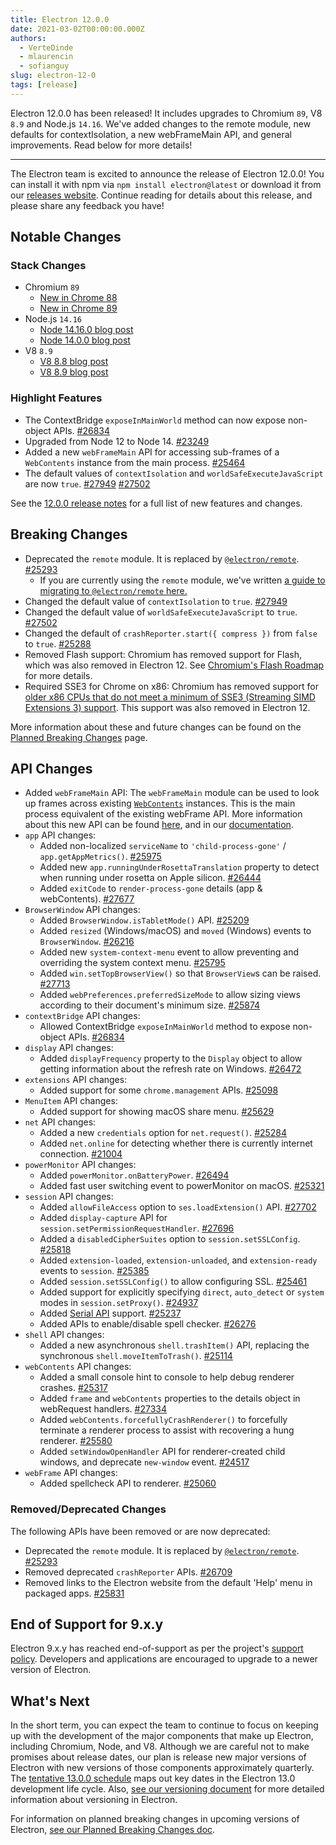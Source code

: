 ```yaml
---
title: Electron 12.0.0
date: 2021-03-02T00:00:00.000Z
authors:
  - VerteDinde
  - mlaurencin
  - sofianguy
slug: electron-12-0
tags: [release]
---
```


Electron 12.0.0 has been released! It includes upgrades to Chromium `89`, V8 `8.9` and Node.js `14.16`. We've added changes to the remote module, new defaults for contextIsolation, a new webFrameMain API, and general improvements. Read below for more details!

---

The Electron team is excited to announce the release of Electron 12.0.0! You can install it with npm via `npm install electron@latest` or download it from our [releases website](https://electronjs.org/releases/stable). Continue reading for details about this release, and please share any feedback you have!

## Notable Changes

### Stack Changes

- Chromium `89`
  - [New in Chrome 88](https://developer.chrome.com/blog/new-in-chrome-88/)
  - [New in Chrome 89](https://developer.chrome.com/blog/new-in-chrome-89/)
- Node.js `14.16`
  - [Node 14.16.0 blog post](https://nodejs.org/en/blog/release/v14.16.0/)
  - [Node 14.0.0 blog post](https://nodejs.org/en/blog/release/v14.0.0/)
- V8 `8.9`
  - [V8 8.8 blog post](https://v8.dev/blog/v8-release-88)
  - [V8 8.9 blog post](https://v8.dev/blog/v8-release-89)

### Highlight Features

- The ContextBridge `exposeInMainWorld` method can now expose non-object APIs. [#26834](https://github.com/electron/electron/pull/26834)
- Upgraded from Node 12 to Node 14. [#23249](https://github.com/electron/electron/pull/25249)
- Added a new `webFrameMain` API for accessing sub-frames of a `WebContents` instance from the main process. [#25464](https://github.com/electron/electron/pull/25464)
- The default values of `contextIsolation` and `worldSafeExecuteJavaScript` are now `true`. [#27949](https://github.com/electron/electron/pull/27949) [#27502](https://github.com/electron/electron/pull/27502)

See the [12.0.0 release notes](https://github.com/electron/electron/releases/tag/v12.0.0) for a full list of new features and changes.

## Breaking Changes

- Deprecated the `remote` module. It is replaced by [`@electron/remote`](https://github.com/electron/remote). [#25293](https://github.com/electron/electron/pull/25293)
  - If you are currently using the `remote` module, we've written [a guide to migrating to `@electron/remote` here.](https://github.com/electron/remote#migrating-from-remote)
- Changed the default value of `contextIsolation` to `true`. [#27949](https://github.com/electron/electron/pull/27949)
- Changed the default value of `worldSafeExecuteJavaScript` to `true`. [#27502](https://github.com/electron/electron/pull/27502)
- Changed the default of `crashReporter.start({ compress })` from `false` to `true`. [#25288](https://github.com/electron/electron/pull/25288)
- Removed Flash support: Chromium has removed support for Flash, which was also removed in Electron 12. See [Chromium's Flash Roadmap](https://www.chromium.org/flash-roadmap) for more details.
- Required SSE3 for Chrome on x86: Chromium has removed support for [older x86 CPUs that do not meet a minimum of SSE3 (Streaming SIMD Extensions 3) support](https://docs.google.com/document/d/1QUzL4MGNqX4wiLvukUwBf6FdCL35kCDoEJTm2wMkahw/edit#heading=h.7nki9mck5t64). This support was also removed in Electron 12.

More information about these and future changes can be found on the [Planned Breaking Changes](https://github.com/electron/electron/blob/master/docs/breaking-changes.md) page.

## API Changes

- Added `webFrameMain` API: The `webFrameMain` module can be used to look up frames across existing [`WebContents`](https://www.electronjs.org/docs/api/web-contents.md) instances. This is the main process equivalent of the existing webFrame API. More information about this new API can be found [here](https://github.com/electron/electron/pull/25464), and in our [documentation](https://www.electronjs.org/docs/api/web-frame-main).
- `app` API changes:
  - Added non-localized `serviceName` to `'child-process-gone'` / `app.getAppMetrics()`. [#25975](https://github.com/electron/electron/pull/25975)
  - Added new `app.runningUnderRosettaTranslation` property to detect when running under rosetta on Apple silicon. [#26444](https://github.com/electron/electron/pull/26444)
  - Added `exitCode` to `render-process-gone` details (app & webContents). [#27677](https://github.com/electron/electron/pull/27677)
- `BrowserWindow` API changes:
  - Added `BrowserWindow.isTabletMode()` API. [#25209](https://github.com/electron/electron/pull/25209)
  - Added `resized` (Windows/macOS) and `moved` (Windows) events to `BrowserWindow`. [#26216](https://github.com/electron/electron/pull/26216)
  - Added new `system-context-menu` event to allow preventing and overriding the system context menu. [#25795](https://github.com/electron/electron/pull/25795)
  - Added `win.setTopBrowserView()` so that `BrowserView`s can be raised. [#27713](https://github.com/electron/electron/pull/27713)
  - Added `webPreferences.preferredSizeMode` to allow sizing views according to their document's minimum size. [#25874](https://github.com/electron/electron/pull/25874)
- `contextBridge` API changes:
  - Allowed ContextBridge `exposeInMainWorld` method to expose non-object APIs. [#26834](https://github.com/electron/electron/pull/26834)
- `display` API changes:
  - Added `displayFrequency` property to the `Display` object to allow getting information about the refresh rate on Windows. [#26472](https://github.com/electron/electron/pull/26472)
- `extensions` API changes:
  - Added support for some `chrome.management` APIs. [#25098](https://github.com/electron/electron/pull/25098)
- `MenuItem` API changes:
  - Added support for showing macOS share menu. [#25629](https://github.com/electron/electron/pull/25629)
- `net` API changes:
  - Added a new `credentials` option for `net.request()`. [#25284](https://github.com/electron/electron/pull/25284)
  - Added `net.online` for detecting whether there is currently internet connection. [#21004](https://github.com/electron/electron/pull/21004)
- `powerMonitor` API changes:
  - Added `powerMonitor.onBatteryPower`. [#26494](https://github.com/electron/electron/pull/26494)
  - Added fast user switching event to powerMonitor on macOS. [#25321](https://github.com/electron/electron/pull/25321)
- `session` API changes:
  - Added `allowFileAccess` option to `ses.loadExtension()` API. [#27702](https://github.com/electron/electron/pull/27702)
  - Added `display-capture` API for `session.setPermissionRequestHandler`. [#27696](https://github.com/electron/electron/pull/27696)
  - Added a `disabledCipherSuites` option to `session.setSSLConfig`. [#25818](https://github.com/electron/electron/pull/25818)
  - Added `extension-loaded`, `extension-unloaded`, and `extension-ready` events to `session`. [#25385](https://github.com/electron/electron/pull/25385)
  - Added `session.setSSLConfig()` to allow configuring SSL. [#25461](https://github.com/electron/electron/pull/25461)
  - Added support for explicitly specifying `direct`, `auto_detect` or `system` modes in `session.setProxy()`. [#24937](https://github.com/electron/electron/pull/24937)
  - Added [Serial API](https://web.dev/serial/) support. [#25237](https://github.com/electron/electron/pull/25237)
  - Added APIs to enable/disable spell checker. [#26276](https://github.com/electron/electron/pull/26276)
- `shell` API changes:
  - Added a new asynchronous `shell.trashItem()` API, replacing the synchronous `shell.moveItemToTrash()`. [#25114](https://github.com/electron/electron/pull/25114)
- `webContents` API changes:
  - Added a small console hint to console to help debug renderer crashes. [#25317](https://github.com/electron/electron/pull/25317)
  - Added `frame` and `webContents` properties to the details object in webRequest handlers. [#27334](https://github.com/electron/electron/pull/27334)
  - Added `webContents.forcefullyCrashRenderer()` to forcefully terminate a renderer process to assist with recovering a hung renderer. [#25580](https://github.com/electron/electron/pull/25580)
  - Added `setWindowOpenHandler` API for renderer-created child windows, and deprecate `new-window` event. [#24517](https://github.com/electron/electron/pull/24517)
- `webFrame` API changes:
  - Added spellcheck API to renderer. [#25060](https://github.com/electron/electron/pull/25060)

### Removed/Deprecated Changes

The following APIs have been removed or are now deprecated:

- Deprecated the `remote` module. It is replaced by [`@electron/remote`](https://github.com/electron/remote). [#25293](https://github.com/electron/electron/pull/25293)
- Removed deprecated `crashReporter` APIs. [#26709](https://github.com/electron/electron/pull/26709)
- Removed links to the Electron website from the default 'Help' menu in packaged apps. [#25831](https://github.com/electron/electron/pull/25831)

## End of Support for 9.x.y

Electron 9.x.y has reached end-of-support as per the project's [support policy](https://electronjs.org/docs/tutorial/support#supported-versions). Developers and applications are encouraged to upgrade to a newer version of Electron.

## What's Next

In the short term, you can expect the team to continue to focus on keeping up with the development of the major components that make up Electron, including Chromium, Node, and V8. Although we are careful not to make promises about release dates, our plan is release new major versions of Electron with new versions of those components approximately quarterly. The [tentative 13.0.0 schedule](https://electronjs.org/docs/tutorial/electron-timelines) maps out key dates in the Electron 13.0 development life cycle. Also, [see our versioning document](https://electronjs.org/docs/tutorial/electron-versioning) for more detailed information about versioning in Electron.

For information on planned breaking changes in upcoming versions of Electron, [see our Planned Breaking Changes doc](https://github.com/electron/electron/blob/master/docs/breaking-changes.md).
